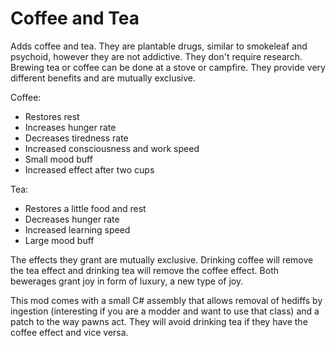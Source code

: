 # Coffee and Tea
Adds coffee and tea. They are plantable drugs, similar to smokeleaf and psychoid, however they are not addictive. They don't require research. Brewing tea or coffee can be done at a stove or campfire. They provide very different benefits and are mutually exclusive.
	
Coffee:
- Restores rest
- Increases hunger rate
- Decreases tiredness rate
- Increased consciousness and work speed
- Small mood buff
- Increased effect after two cups
	
Tea:
- Restores a little food and rest
- Decreases hunger rate
- Increased learning speed
- Large mood buff
	
The effects they grant are mutually exclusive. Drinking coffee will remove the tea effect and drinking tea will remove the coffee effect. Both bewerages grant joy in form of luxury, a new type of joy.

This mod comes with a small C# assembly that allows removal of hediffs by ingestion (interesting if you are a modder and want to use that class) and a patch to the way pawns act. They will avoid drinking tea if they have the coffee effect and vice versa.
